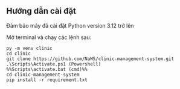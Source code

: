 ## Hướng dẫn cài đặt
Đảm bảo máy đã cài đặt Python version 3.12 trở lên

Mở terminal và chạy các lệnh sau:

```
py -m venv clinic
cd clinic
git clone https://github.com/NaW5/clinic-management-system.git
.\Scripts\Activate.ps1 (Powershell)
%%Scripts\activate.bat (cmd)%%
cd clinic-management-system
pip install -r requirement.txt

```